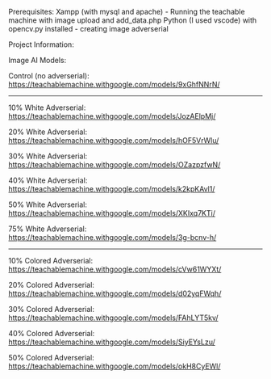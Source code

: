 Prerequisites:
Xampp (with mysql and apache) - Running the teachable machine with image upload and add_data.php
Python (I used vscode) with opencv.py installed - creating image adverserial

Project Information:

Image AI Models:

Control (no adverserial): https://teachablemachine.withgoogle.com/models/9xGhfNNrN/

------------------------------------------------------------------------------------------

10% White Adverserial: https://teachablemachine.withgoogle.com/models/JozAElpMj/

20% White Adverserial: https://teachablemachine.withgoogle.com/models/hOF5VrWlu/

30% White Adverserial: https://teachablemachine.withgoogle.com/models/OZazpzfwN/

40% White Adverserial: https://teachablemachine.withgoogle.com/models/k2kpKAvl1/

50% White Adverserial: https://teachablemachine.withgoogle.com/models/XKIxq7KTi/

75% White Adverserial: https://teachablemachine.withgoogle.com/models/3g-bcnv-h/

------------------------------------------------------------------------------------------
10% Colored Adverserial: https://teachablemachine.withgoogle.com/models/cVw61WYXt/

20% Colored Adverserial: https://teachablemachine.withgoogle.com/models/d02yqFWqh/

30% Colored Adverserial: https://teachablemachine.withgoogle.com/models/FAhLYT5kv/

40% Colored Adverserial: https://teachablemachine.withgoogle.com/models/SiyEYsLzu/

50% Colored Adverserial: https://teachablemachine.withgoogle.com/models/okH8CyEWl/
